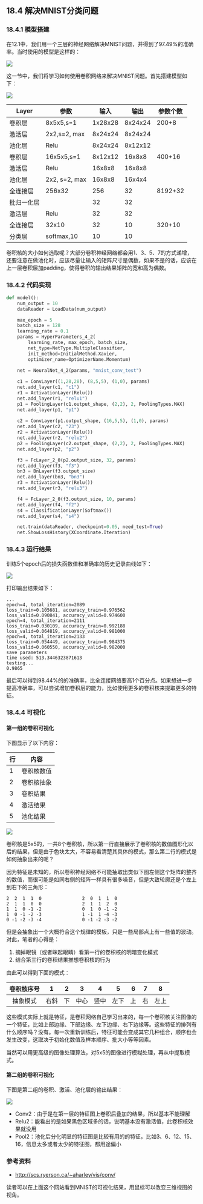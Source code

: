 <!--Copyright © Microsoft Corporation. All rights reserved.
  适用于[License](https://github.com/Microsoft/ai-edu/blob/master/LICENSE.md)版权许可-->

## 18.4 解决MNIST分类问题

### 18.4.1 模型搭建

在12.1中，我们用一个三层的神经网络解决MNIST问题，并得到了97.49%的准确率。当时使用的模型是这样的：

<img src="../Images/12/nn3.png" ch="500" />

这一节中，我们将学习如何使用卷积网络来解决MNIST问题。首先搭建模型如下：

<img src="../Images/18/mnist_net.png" />

|Layer|参数|输入|输出|参数个数|
|---|---|---|---|---|
|卷积层|8x5x5,s=1|1x28x28|8x24x24|200+8|
|激活层|2x2,s=2, max|8x24x24|8x24x24||
|池化层|Relu|8x24x24|8x12x12||
|卷积层|16x5x5,s=1|8x12x12|16x8x8|400+16|
|激活层|Relu|16x8x8|16x8x8||
|池化层|2x2, s=2, max|16x8x8|16x4x4||
|全连接层|256x32|256|32|8192+32|
|批归一化层||32|32||
|激活层|Relu|32|32||
|全连接层|32x10|32|10|320+10|
|分类层|softmax,10|10|10|

卷积核的大小如何选取呢？大部分卷积神经网络都会用1、3、5、7的方式递增，还要注意在做池化时，应该尽量让输入的矩阵尺寸是偶数，如果不是的话，应该在上一层卷积层加padding，使得卷积的输出结果矩阵的宽和高为偶数。

### 18.4.2 代码实现

```Python
def model():
    num_output = 10
    dataReader = LoadData(num_output)

    max_epoch = 5
    batch_size = 128
    learning_rate = 0.1
    params = HyperParameters_4_2(
        learning_rate, max_epoch, batch_size,
        net_type=NetType.MultipleClassifier,
        init_method=InitialMethod.Xavier,
        optimizer_name=OptimizerName.Momentum)

    net = NeuralNet_4_2(params, "mnist_conv_test")
    
    c1 = ConvLayer((1,28,28), (8,5,5), (1,0), params)
    net.add_layer(c1, "c1")
    r1 = ActivationLayer(Relu())
    net.add_layer(r1, "relu1")
    p1 = PoolingLayer(c1.output_shape, (2,2), 2, PoolingTypes.MAX)
    net.add_layer(p1, "p1") 
  
    c2 = ConvLayer(p1.output_shape, (16,5,5), (1,0), params)
    net.add_layer(c2, "23")
    r2 = ActivationLayer(Relu())
    net.add_layer(r2, "relu2")
    p2 = PoolingLayer(c2.output_shape, (2,2), 2, PoolingTypes.MAX)
    net.add_layer(p2, "p2")  

    f3 = FcLayer_2_0(p2.output_size, 32, params)
    net.add_layer(f3, "f3")
    bn3 = BnLayer(f3.output_size)
    net.add_layer(bn3, "bn3")
    r3 = ActivationLayer(Relu())
    net.add_layer(r3, "relu3")

    f4 = FcLayer_2_0(f3.output_size, 10, params)
    net.add_layer(f4, "f2")
    s4 = ClassificationLayer(Softmax())
    net.add_layer(s4, "s4")

    net.train(dataReader, checkpoint=0.05, need_test=True)
    net.ShowLossHistory(XCoordinate.Iteration)
```

### 18.4.3 运行结果

训练5个epoch后的损失函数值和准确率的历史记录曲线如下：

<img src="../Images/18/mnist_loss.png" />

打印输出结果如下：

```
...
epoch=4, total_iteration=2089
loss_train=0.105681, accuracy_train=0.976562
loss_valid=0.090841, accuracy_valid=0.974600
epoch=4, total_iteration=2111
loss_train=0.030109, accuracy_train=0.992188
loss_valid=0.064819, accuracy_valid=0.981000
epoch=4, total_iteration=2133
loss_train=0.054449, accuracy_train=0.984375
loss_valid=0.060550, accuracy_valid=0.982000
save parameters
time used: 513.3446323871613
testing...
0.9865
```

最后可以得到98.44%的的准确率，比全连接网络要高1个百分点。如果想进一步提高准确率，可以尝试增加卷积层的能力，比如使用更多的卷积核来提取更多的特征。

### 18.4.4 可视化

#### 第一组的卷积可视化

下图显示了以下内容：

|行|内容|
|--|--|
|1|卷积核数值|
|2|卷积核抽象|
|3|卷积结果|
|4|激活结果|
|5|池化结果|

<img src="../Images/18/mnist_layer_123_filter.png" ch="500" />

卷积核是5x5的，一共8个卷积核，所以第一行直接展示了卷积核的数值图形化以后的结果，但是由于色块太大，不容易看清楚其具体的模式，那么第二行的模式是如何抽象出来的呢？

因为特征是未知的，所以卷积神经网络不可能抽取出类似下图左侧这个矩阵的整齐的数值，而很可能是如同右侧的矩阵一样具有很多噪音，但是大致轮廓还是个左上到右下的三角形：

```
2  2  1  1  0               2  0  1  1  0
2  1  1  0  0               2  1  1  2  0
1  1  0 -1 -2               0  1  0 -1 -2
1  0 -1 -2 -3               1 -1  1 -4 -3
0 -1 -2 -3 -4               0 -1 -2 -3 -2
```

但是会抽象出一个大概符合这个规律的模板，只是一些局部点上有一些值的波动。对此，笔者的心得是：

1. 摘掉眼镜（或者眯起眼睛）看第一行的卷积核的明暗变化模式
2. 结合第三行的卷积结果推想卷积核的行为

由此可以得到下面的模式：

|卷积核序号|1|2|3|4|5|6|7|8|
|:--:|:--:|:--:|:--:|:--:|:--:|:--:|:--:|:--:|
|抽象模式|右斜|下|中心|竖中|左下|上|右|左上|

这些模式实际上就是特征，是卷积网络自己学习出来的，每一个卷积核关注图像的一个特征，比如上部边缘、下部边缘、左下边缘、右下边缘等。这些特征的排列有什么顺序吗？没有。每一次重新训练后，特征可能会变成其它几种组合，顺序也会发生改变，这取决于初始化数值及样本顺序、批大小等等因素。

当然可以用更高级的图像处理算法，对5x5的图像进行模糊处理，再从中提取模式。

#### 第二组的卷积可视化

下图是第二组的卷积、激活、池化层的输出结果：

<img src="../Images/18/mnist_layer_456.png" ch="500" />

- Conv2：由于是在第一层的特征图上卷积后叠加的结果，所以基本不能理解
- Relu2：能看出的是如果黑色区域多的话，说明基本没有激活值，此卷积核效果就没用
- Pool2：池化后分化明显的特征图是比较有用的的特征，比如3、6、12、15、16，信息太多或者太少的特征图，都用途偏小

### 参考资料

- http://scs.ryerson.ca/~aharley/vis/conv/

读者可以在上面这个网站看到MNIST的可视化结果，用鼠标可以改变三维视图的视角。
